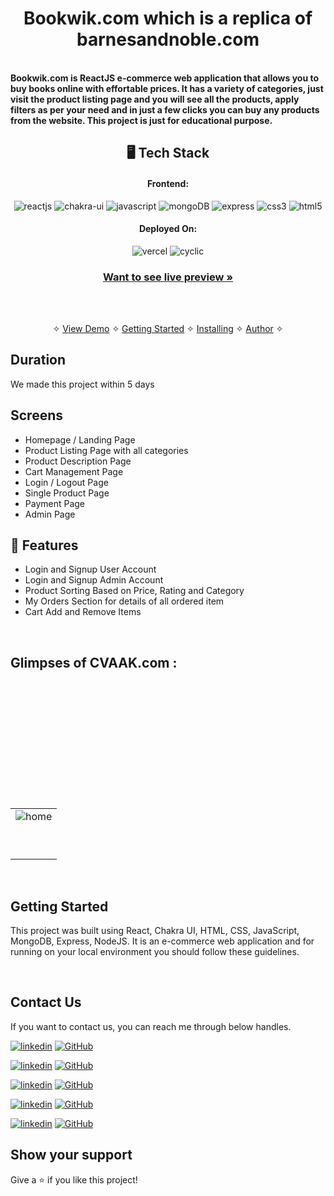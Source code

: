 <h1 align="center">Bookwik.com which is a replica of barnesandnoble.com</h1>
<br />
<strong>Bookwik.com  is ReactJS e-commerce web application that allows you to buy books online with effortable prices. It has a variety of categories, just visit the product listing page and you will see all the products, apply filters as per your need and in just a few clicks you can buy any products from the website. This project is just for educational purpose.</strong>

<h2 align="center">🖥️ Tech Stack</h2>


<h4 align="center">Frontend:</h4>

<p align="center">
  <img src="https://img.shields.io/badge/React-20232A?style=for-the-badge&logo=react&logoColor=61DAFB" alt="reactjs" />
  <img src="https://img.shields.io/badge/Chakra%20UI-3bc7bd?style=for-the-badge&logo=chakraui&logoColor=white" alt="chakra-ui" />
  <img src="https://img.shields.io/badge/JavaScript-323330?style=for-the-badge&logo=javascript&logoColor=F7DF1E" alt="javascript" />
  <img src="https://img.shields.io/badge/MongoDB-02303A?style=for-the-badge&logo=react-router&logoColor=white" alt="mongoDB" />
    <img src="https://img.shields.io/badge/Express-02303A?style=for-the-badge&logo=react-router&logoColor=white" alt="express" />
  <img src="https://img.shields.io/badge/CSS3-1572B6?style=for-the-badge&logo=css3&logoColor=white" alt="css3" />
  <img src="https://img.shields.io/badge/HTML5-E34F26?style=for-the-badge&logo=html5&logoColor=white" alt="html5" />
</p>


<h4 align="center">Deployed On:</h4>

<p align="center">
  <img src="https://img.shields.io/badge/Vercel-00C7B7?style=for-the-badge&logo=netlify&logoColor=white" alt="vercel" />
  <img src="https://img.shields.io/badge/cyclic-430098?style=for-the-badge&logo=vercel&logoColor=white" alt="cyclic" />
</p>



<h3 align="center"><a href="https://bookwik-project.vercel.app/"><strong>Want to see live preview »</strong></a></h3>
<br />
<p align="center">
  <br />&#10023;
  <a href="#Demo">View Demo</a> &#10023;
  <a href="#Getting-Started">Getting Started</a> &#10023; 
  <a href="#Install">Installing</a> &#10023;
  <a href="#Contact Us">Author</a> &#10023;
</p>



## Duration 
We made this project within 5 days
<br />

## Screens 
- Homepage / Landing Page
- Product Listing Page with all categories
- Product Description Page
- Cart Management Page
- Login / Logout Page
- Single Product Page
- Payment Page
- Admin Page


## 🚀 Features
- Login and Signup User Account
- Login and Signup Admin Account
- Product Sorting Based on Price, Rating and Category
- My Orders Section for details of all ordered item
- Cart Add and Remove Items 

<br />


## Glimpses of CVAAK.com :
<table>
  <tr>
    <td><img src="https://user-images.githubusercontent.com/107903370/229373136-54efcca0-f011-4eab-aee3-7d0d2a4c6a45.png"  alt="home" /></td>
  </tr>
  <br/>
  <tr>
    <td><img src="https://user-images.githubusercontent.com/109049556/221469982-d93d8c3b-cbb0-4a24-bd25-a5f89668c2bb.PNG"  alt="" /></td>
  </tr>
  <br/>
  <tr>
    <td><img src="https://user-images.githubusercontent.com/109049556/221470073-56912f8a-cb3a-4094-a974-107b31ae0d04.PNG"  alt="" /></td>
  </tr>
  <br/>
   <tr>
    <td><img src="https://user-images.githubusercontent.com/109049556/221470139-b65917b8-489f-457f-8e23-5b05ab3573ea.PNG"   alt="" /></td>
  </tr>
  <br/>
  <tr>
    <td><img src="https://user-images.githubusercontent.com/109049556/221470189-0209c77d-7c33-4480-8aae-c895f8aec1c8.PNG"  alt="" /></td>
  </tr>
  <br/>
   <tr>
    <td><img src="https://user-images.githubusercontent.com/109049556/221470291-0ad5a6a4-6b88-4bca-bed4-1e265630ca10.PNG"   alt="" /></td>
  </tr>
  <br/>
  <br/>
   <tr>
    <td><img src="https://user-images.githubusercontent.com/109049556/221470328-09baa2dd-50b5-4317-801c-9baf65e7c07d.PNG"   alt="" /></td>
  </tr>
  <br/>
   <tr>
    <td><img src="https://user-images.githubusercontent.com/109049556/221470423-c7311b72-da3a-42b3-a40b-fc9a7ba906aa.PNG"   alt="" /></td>
  </tr>
  <br/>
    <tr>
    <td><img src="https://user-images.githubusercontent.com/109049556/221470870-ea73a76b-0e75-479b-af59-285190094e56.PNG"   alt="" /></td>
  </tr>
  <br/>
      <tr>
    <td><img src="https://user-images.githubusercontent.com/109049556/221471003-4d877b60-128d-40e3-b5dd-f48638d8f713.PNG"   alt="" /></td>
  </tr>
  <br/>

</table>

<br />



## Getting Started

This project was built using React, Chakra UI, HTML, CSS, JavaScript, MongoDB, Express, NodeJS. It is an e-commerce web application and for running on your local environment you should follow these guidelines.


<br />

## Contact Us

If you want to contact us, you can reach me through below handles. <br />


[![linkedin](https://img.shields.io/badge/Varun_Ergurala-0077B5?style=for-the-badge&logo=linkedin&logoColor=white)](https://www.linkedin.com/in/varun/)
[![GitHub](https://img.shields.io/badge/Varun_Ergurala-0077B5?style=for-the-badge&logo=Github&logoColor=white)](https://github.com/rajeshdeo)

[![linkedin](https://img.shields.io/badge/Chandra_Sekhar-0077B5?style=for-the-badge&logo=linkedin&logoColor=white)](https://github.com/Gedelachandrasekhar126396)
[![GitHub](https://img.shields.io/badge/Chandra_Sekhar-0077B5?style=for-the-badge&logo=Github&logoColor=white)](https://github.com/Gedelachandrasekhar126396)

[![linkedin](https://img.shields.io/badge/Neha_Kumari-0077B5?style=for-the-badge&logo=linkedin&logoColor=white)](https://www.linkedin.com/in/guptaneha0111/)
[![GitHub](https://img.shields.io/badge/Neha_Kumari-0077B5?style=for-the-badge&logo=Github&logoColor=white)](https://github.com/guptaneha0111)


[![linkedin](https://img.shields.io/badge/Prajwalhg-0077B5?style=for-the-badge&logo=linkedin&logoColor=white)](https://github.com/mazerunner321)
[![GitHub](https://img.shields.io/badge/Prajwalhg-0077B5?style=for-the-badge&logo=Github&logoColor=white)](https://github.com/mazerunner321)

[![linkedin](https://img.shields.io/badge/Santosh_Sharma-0077B5?style=for-the-badge&logo=linkedin&logoColor=white)](https://www.linkedin.com/in/aditya-anand-2b795a239/)
[![GitHub](https://img.shields.io/badge/Santosh_Sharma-0077B5?style=for-the-badge&logo=Github&logoColor=white)](https://github.com/AdityaBr11/)





## Show your support

Give a ⭐️ if you like this project!

